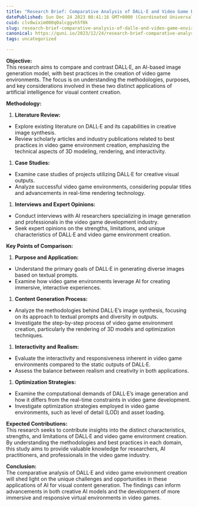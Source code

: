```yaml
---
title: "Research Brief: Comparative Analysis of DALL·E and Video Game Environment Creation"
datePublished: Sun Dec 24 2023 08:41:16 GMT+0000 (Coordinated Universal Time)
cuid: clv8wixim000q0alcggvh5f0k
slug: research-brief-comparative-analysis-of-dalle-and-video-game-environment-creation
canonical: https://quni.io/2023/12/24/research-brief-comparative-analysis-of-dall%c2%b7e-and-video-game-environment-creation/
tags: uncategorized

---
```


**Objective:**  
This research aims to compare and contrast DALL·E, an AI-based image generation model, with best practices in the creation of video game environments. The focus is on understanding the methodologies, purposes, and key considerations involved in these two distinct applications of artificial intelligence for visual content creation.

**Methodology:**

1.  **Literature Review:**

*   Explore existing literature on DALL·E and its capabilities in creative image synthesis.
*   Review scholarly articles and industry publications related to best practices in video game environment creation, emphasizing the technical aspects of 3D modeling, rendering, and interactivity.

1.  **Case Studies:**

*   Examine case studies of projects utilizing DALL·E for creative visual outputs.
*   Analyze successful video game environments, considering popular titles and advancements in real-time rendering technology.

1.  **Interviews and Expert Opinions:**

*   Conduct interviews with AI researchers specializing in image generation and professionals in the video game development industry.
*   Seek expert opinions on the strengths, limitations, and unique characteristics of DALL·E and video game environment creation.

**Key Points of Comparison:**

1.  **Purpose and Application:**

*   Understand the primary goals of DALL·E in generating diverse images based on textual prompts.
*   Examine how video game environments leverage AI for creating immersive, interactive experiences.

1.  **Content Generation Process:**

*   Analyze the methodologies behind DALL·E’s image synthesis, focusing on its approach to textual prompts and diversity in outputs.
*   Investigate the step-by-step process of video game environment creation, particularly the rendering of 3D models and optimization techniques.

1.  **Interactivity and Realism:**

*   Evaluate the interactivity and responsiveness inherent in video game environments compared to the static outputs of DALL·E.
*   Assess the balance between realism and creativity in both applications.

1.  **Optimization Strategies:**

*   Examine the computational demands of DALL·E’s image generation and how it differs from the real-time constraints in video game development.
*   Investigate optimization strategies employed in video game environments, such as level of detail (LOD) and asset loading.

**Expected Contributions:**  
This research seeks to contribute insights into the distinct characteristics, strengths, and limitations of DALL·E and video game environment creation. By understanding the methodologies and best practices in each domain, this study aims to provide valuable knowledge for researchers, AI practitioners, and professionals in the video game industry.

**Conclusion:**  
The comparative analysis of DALL·E and video game environment creation will shed light on the unique challenges and opportunities in these applications of AI for visual content generation. The findings can inform advancements in both creative AI models and the development of more immersive and responsive virtual environments in video games.